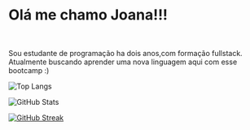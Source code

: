 <h1>Olá me chamo Joana!!!</h1>
<br>
<p>Sou estudante de programação ha dois anos,com formação fullstack. Atualmente buscando aprender uma nova linguagem aqui com esse bootcamp :) </p>



![Top Langs](https://github-readme-stats-git-masterrstaa-rickstaa.vercel.app/api/top-langs/?username=Joanadayse&bg_color=000&border_color=30A3DC&title_color=E94D5F&text_color=FFF)

![GitHub Stats](https://github-readme-stats.vercel.app/api?username=Joanadayse&theme=transparent&bg_color=000&border_color=30A3DC&show_icons=true&icon_color=30A3DC&title_color=E94D5F&text_color=FFF)

[![GitHub Streak](https://streak-stats.demolab.com/?user=Joanadayse&theme=bear&background=000&border=30A3DC&dates=FFF)](https://git.io/streak-stats)